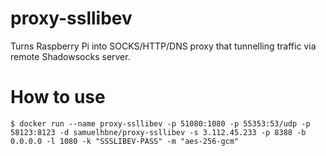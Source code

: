 # proxy-ssllibev
Turns Raspberry Pi into SOCKS/HTTP/DNS proxy that tunnelling traffic via remote Shadowsocks server.

# How to use
```
$ docker run --name proxy-ssllibev -p 51080:1080 -p 55353:53/udp -p 58123:8123 -d samuelhbne/proxy-ssllibev -s 3.112.45.233 -p 8388 -b 0.0.0.0 -l 1080 -k "SSSLIBEV-PASS" -m "aes-256-gcm"
```
